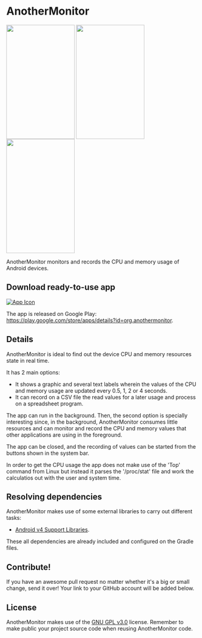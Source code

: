 # AnotherMonitor

<img align="center" src="https://lh4.ggpht.com/gfwMh4Ih0VD0AaxI8_eh11m6CRu_zSW6-U6F25AjCdlUjCkliWHBgJMhDb3ePdl_EMoT" width="180px" height="300px" />
<img align="center" src="https://lh4.ggpht.com/fugTTF9i76nsfnpWfv34xe1Xz5u4dDWOqbTYkBaPrzud4zPuYIZtQQhEyH7pX9POjYU" width="180px" height="300px" />
<img align="center" src="https://lh5.ggpht.com/96BmklbBOEOgL5mmXZQkofwswLGEzY4Zf6EirtF2nOBgf_cTo86RxuzCInv7etIfNgTO" width="180px" height="300px" />

AnotherMonitor monitors and records the CPU and memory usage of Android devices.

## Download ready-to-use app

[![App Icon](https://developer.android.com/images/brand/en_generic_rgb_wo_60.png)](https://play.google.com/store/apps/details?id=org.anothermonitor)

The app is released on Google Play: https://play.google.com/store/apps/details?id=org.anothermonitor.

## Details

AnotherMonitor is ideal to find out the device CPU and memory resources state in real time.

It has 2 main options:
- It shows a graphic and several text labels wherein the values of the CPU and memory usage are updated every 0.5, 1, 2 or 4 seconds.
- It can record on a CSV file the read values for a later usage and process on a spreadsheet program.

The app can run in the background. Then, the second option is specially interesting since, in the background, AnotherMonitor consumes little resources and can monitor and record the CPU and memory values that other applications are using in the foreground.

The app can be closed, and the recording of values can be started from the buttons shown in the system bar.

In order to get the CPU usage the app does not make use of the 'Top' command from Linux but instead it parses the '/proc/stat' file and work the calculatios out with the user and system time.

## Resolving dependencies

AnotherMonitor makes use of some external libraries to carry out different tasks:
-  [Android v4 Support Libraries](http://developer.android.com/tools/support-library/features.html#v4).

These all dependencies are already included and configured on the Gradle files.

## Contribute!

If you have an awesome pull request no matter whether it's a big or small change, send it over! Your link to your GitHub account will be added below.

## License

AnotherMonitor makes use of the [GNU GPL v3.0](http://choosealicense.com/licenses/gpl-3.0/) license. Remember to make public your project source code when reusing AnotherMonitor code.

